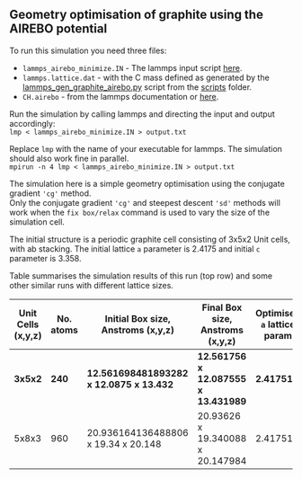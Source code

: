 ## Geometry optimisation of graphite using the AIREBO potential

To run this simulation you need three files:
- `lammps_airebo_minimize.IN` - The lammps input script [here](lammps_airebo_minimize.IN).
- `lammps.lattice.dat`  - with the C mass defined as generated by the [lammps_gen_graphite_airebo.py](../../../scripts/lammps_gen_graphite_airebo.py) script from the [scripts](../../../scripts) folder.
- `CH.airebo` - from the lammps documentation or [here](../../../../potentials).

Run the simulation by calling lammps and directing the input and output accordingly:  
`lmp < lammps_airebo_minimize.IN > output.txt`

Replace `lmp` with the name of your executable for lammps.  The simulation should also work fine in parallel.  
`mpirun -n 4 lmp < lammps_airebo_minimize.IN > output.txt`

The simulation here is a simple geometry optimisation using the conjugate gradient `'cg'` method.  
Only the conjugate gradient `'cg'` and steepest descent `'sd'` methods will work when the  `fix box/relax` command is used to vary the size of the simulation cell.

The initial structure is a periodic graphite cell consisting of  3x5x2 Unit cells, with ab stacking. The initial lattice `a` parameter is 2.4175 and initial `c` parameter is 3.358.

Table summarises the simulation results of this run (top row) and some other similar runs with different lattice sizes.

| Unit Cells (x,y,z) | No. atoms | Initial Box size, Anstroms (x,y,z) | Final Box size, Anstroms (x,y,z) | Optimised `a` lattice param | Optimised `c` lattice param |
|------------|-----------|----------|----------|----------|----------|
|  **3x5x2** |  **240**       | **12.561698481893282 x 12.0875 x 13.432**  | **12.561756  x 12.087555  x 13.431989**  |  **2.417511**   |   **3.35799725**  |
|   5x8x3  |   960  | 20.936164136488806 x 19.34 x 20.148 |   20.93626  x  19.340088 x   20.147984 | 2.417511  |  3.357997333 |

